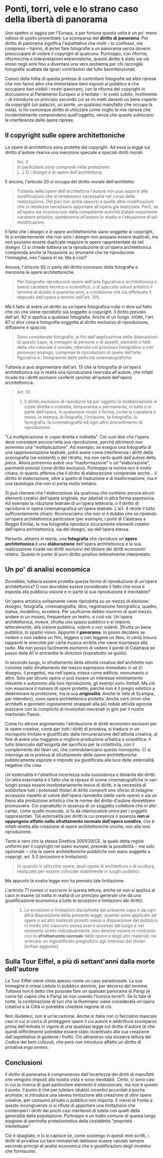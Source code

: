 # Ponti, torri, vele e lo strano caso della libertà di panorama

Uno spettro si aggira per l'Europa, e per fortuna questa volta è un po' meno odioso di quello proverbiale. La scomparsa del **diritto di panorama**. Per diritto di panorama significa l'aspettativa che molti &ndash; lo confesso, me compreso &ndash; hanno, di poter fare fotografie a un panorama senza doversi preoccupare di violare il copyright di qualcuno. Purtroppo, con riforme, riformicchie e interpretazioni estremistiche, questo diritto è stato via via eroso negli anni fino a diventare una vero problema per chi raccoglie fotografie scattate da ignari contributori del tutto benintenzionati.

Consci della follia di questa pretesa di controllare fotografie ed altre riprese che non fanno altro che immortalare beni esposti al pubblico e che occupano ben visibili i nostri panorami, con la  riforma del copyright in discussione al Parlamento Europeo si è tentato &ndash; lo svelo subito, inutilmente &ndash; di introdurre un principio secondo cui se mi metti davanti un bene coperto da copyright (un palazzo, un ponte, un qualsiasi manufatto che occupa la vista), io ho comunque diritto di utilizzare come voglio le mie riprese che incidentalmente comprendono quell'oggetto, senza che queste subiscano le interferenze delle opere riprese.

## Il copyright sulle opere architettoniche

Le opere di architettura sono protette dal copyright. Ad esse la legge sul diritto d'autore riserva una menzione speciale e speciali diritti morali:

> Art. 2  
> In particolare sono comprese nella protezione:  
>  [...] 5) i disegni e le opere dell'architettura;

E ancora, l'articolo 20 si occupa del diritto morale dell'architetto:

> Tuttavia nelle opere dell'architettura l'autore non può opporsi alle modificazioni che si rendessero necessarie nel corso della realizzazione. Del pari non potrà opporsi a quelle altre modificazioni che si rendesse necessario apportare all'opera già realizzata. Però, se all'opera sia riconosciuto dalla competente autorità statale importante carattere artistico, spetteranno all'autore lo studio e l'attuazione di tali modificazioni.

Il fatto che i disegni e _le opere_ architettoniche siano soggette al copyright, fa sì evidentemente che non solo i disegni non possano essere duplicati, ma non  possono essere duplicate neppure le opere rappresentate da tali disegni. Ci si chiede tuttavia se la riproduzione di un'opera architettonica comprenda anche la fissazione su strumenti che ne riproducono l'immagine, non l'opera in sé. Ma è così?

Ancora, l'articolo 92 ci parla del diritto connesso della fotografia e menziona le opere architettoniche.

> Per fotografie riproducenti opere dell'arte figurativa e architettonica o aventi carattere tecnico o scientifico, o di spiccato valore artistico il termine di durata è quaranta anni, a condizione che sia effettuato il deposito dell'opera a termini dell'art. 105.

Ma il fatto di avere un diritto su un'opera fotografica nulla ci dice sul fatto che ciò che viene riprodotto sia soggetto a copyright. Il diritto previsto dall'art. 92 si applica a qualsiasi fotografia. Anche di un fungo. Infatti, l'art. 87 ci dice cosa è fotografia soggetta al diritto esclusivo di riproduzione, diffusione e spaccio:

>  Sono considerate fotografie, ai fini dell'applicazione delle disposizioni di questo capo, le immagini di persone o di aspetti, elementi o fatti della vita naturale e sociale, ottenute col processo fotografico o con processo analogo, comprese le riproduzioni di opere dell'arte figurativa e i fotogrammi delle pellicole cinematografiche.

Tuttavia si può argomentare dall'art. 13 che la fotografia di un'opera architettonica sia in realtà una riproduzione riservata all'autore, che infatti ricade tra i diritti esclusivi conferiti (anche) all'autore dell'opera architettonica:

>  Art. 13.

> 1. Il diritto esclusivo di riprodurre ha per oggetto la moltiplicazione in copie diretta o indiretta, temporanea o permanente, in tutto o in parte dell'opera, in qualunque modo o forma, come la copiatura a mano, la stampa, la litografia, l'incisione, la fotografia, la fonografia, la cinematografia ed ogni altro procedimento di riproduzione.

"La moltiplicazione in copie diretta o indiretta". Ciò vuol dire che l'opera deve consistere ancora nella sua riproduzione, perché altrimenti non avremmo una "moltiplicazione". Ad esempio, se eseguo una fotografia di una rappresentazione teatrale, potrò avere come interferenza i diritti della scenografia (se esistenti) o del ritratto, ma non certo quelli dell'autore della _pièce_.  Allora potremmo avere una "trasformazione" o un'"elaborazione", parimenti previsti come diritto esclusivo. Purtroppo la norma non è molto chiara, in quanto afferma che il diritto di elaborazione comprende anche... il diritto di elaborazione, oltre a quello di traduzione e di trasformazione, ma è una tautologia che non ci porta molto lontano.

Si può ritenere che l'elaborazione sia qualcosa che contiene ancora alcuni elementi creativi dell'opera originale, pur adattati in altra forma espressiva. Ad esempio la riduzione teatrale di un'opera letteraria, o il diritto di riprodurre in opera cinematografica un'opera teatrale. L'art. 4 rende il tutto sufficientemente chiaro. Riconosciamo che non vi è dubbio che se riprendo un'opera architettonica particolare (per esempio, i ponti di Calatrava a Reggio Emilia), la mia fotografia riproduce sicuramente elementi creativi dell'opera architettonica, sia dei disegni, sia dell'opera stessa.

Pertanto, almeno in teoria, una **fotografia** che riproduce un'**opera architettonica** è una **elaborazione** dell'opera architettonica e la sua realizzazione ricade nei diritti esclusivi del titolare dei diritti economici relativi.  Questo in punto di puro diritto positivo letteralmente interpretato.

## Un po' di analisi economica

Dovrebbe, tuttavia essere protetta questa forma di riproduzione di un'opera architettonica? O non dovrebbe essere considerato il fatto che essa è esposta alla pubblica visione e in parte la sua riproduzione è inevitabile?

Un'opera artistica solitamente viene riprodotta su un mezzo di elezione: disegno, fotografia, cinematografia, libro, registrazione fonografica, quadro, statua, modellino, eccetera. Per usufruirne debbo munirmi di quel mezzo, andare in un museo, frequentare un teatro, e così via. Un'opera architettonica, invece, sfrutta uno spazio pubblico e si impone, letteralmente, alla visione pubblica, volenti o non volenti. Sfrutta un bene pubblico, lo spazio visivo. Appunto il **panorama**. Io posso decidere se vedere o non vedere un film, leggere o non leggere un libro, in certa misura tapparmi le orecchie per certa musica orribile che viene trasmessa alla radio. Ma non posso facilmente esimermi di vedere il ponte di Calatrava se passo dalla A1 in entrambe le direzioni (soprattutto se guido).

In secondo luogo, lo sfruttamento della attività creativa dell'architetto non consiste nello sfruttamento del mezzo espressivo immediato in sé (il disegno, il progetto), ma nell'opera, intesa come edificio, monumento o altro. Solo per alcune opere vi può essere un interesse minimamente rilevante e autonomo alla loro riproduzione, gli esempi sono limitati. Ma ciò non esaurisce il numero di opere protette, perché non è il pregio estetico a determinare la protezione, ma la sua **originalità**. Anche le Vele di Scampia, per intenderci, sono opera architettonica protetta. Anche certi orrori che architetti e geometri ingistamente strappati alla più nobile attività agricola piazzano con la complicità di involontari mecenati in giro per il nostro martoriato Paese.

Come ho altrove argomentato <!-- FIXME link --> l'attribuzione di diritti economici esclusivi per le opere creative, come per tutti i diritti di privativa, si traduce in un monopolio limitato e giustificato dalla remunerazione dell'attività creativa, al fine di avere una maggiore e migliore produzione artistica e scientifica. Il tutto bilanciato dall'esiguità del sacrificio per la collettività, con il complemento dei liberi usi, che controbilanciano questo monopolio. Ci si interroga se la pretesa di sfruttamento delle opere architettoniche pubblicamente esposte e imposte sia giustificata alla luce delle esternalità negative che crea.

Un'esternalità è l'obiettiva incertezza sulla sussistenza e titolarità dei diritti. Un'altra esternalità è il fatto che la ripresa di scene cinematografiche in vari luoghi possa essere involontariamente lesiva di diritti, e la necessità di soddisfare tutti i potenziali titolari di diritti comporti uno sforzo di indagine eccessivo rispetto al valore dell'opera riprodotta (delle varie opere) e sia un freno alla produzione artistica che le norme del diritto d'autore dovrebbero promuovere. Ciò soprattutto in assenza di un soggetto collettore che in altri campi, come quello musicale, si fa da interlocutore unico per i soggetti rappresentati. Tali esternalità per diritti la cui presenza o assenza **non si oppongono affatto nello sfruttamento normale dell'opera creativa**, che è infatti diretta alla creazione di opere architettoniche uniche, non alla loro riproduzione.

Tanto è vero che la stessa Direttiva 2001/29/CE, la quale detta regole uniformi per il copyright nei paesi europei, prevede la possibilità  ‒ ma solo opzionale ‒ che le opere architettoniche pubbliche non siano soggette a copyrigt, art. 5.3 (eccezioni e limitazioni):

> h) quando si utilizzino opere, quali opere di architettura o di scultura, realizzate per essere collocate stabilmente in luoghi pubblici;

Ma appunto la nostra legge non ha previsto tale limitazione.

L'articolo 71 nonies ci soccorre in questa lettura, anche se _non_ si applica al caso in esame (si tratta in realtà di un principio generale che dà una giustificazione economica a tutte le eccezioni e limitazioni dei diritti):

> 1. Le eccezioni e limitazioni disciplinate dal presente capo e da ogni altra disposizione della presente legge, quando sono applicate ad opere o ad altri materiali protetti messi a disposizione del pubblico in modo che ciascuno possa avervi accesso dal luogo e nel momento scelto individualmente, non devono essere in contrasto con lo **sfruttamento normale** delle opere o degli altri materiali, ne arrecare un ingiustificato pregiudizio agli interessi dei titolari   [enfasi aggiunta]

## Sulla Tour Eiffel, a più di settant'anni dalla morte dell'autore

La Tour Eiffel viene citata spesso come un caso paradossale. La sua immagine è ormai caduta in pubblico dominio, per decorso del termine. Tuttavia non è detto che possiate fare un qualsiasi panorama di Parigi (e come far capire che è Parigi se non usando l'iconica torre?). Se lo fate di notte, la combinazione di luci che la illuminano viene considerata un'opera creativa e la Città vi potrebbe chiedere ragione di ciò.

Non illudetevi, non è un'eccezione. Anche in Italia non ci facciamo mancare casi in cui si cerca di proteggere opere il cui autore è addirittura scomparso prima dell'entrata in vigore di una qualsiasi legge sul diritto d'autore (e che quindi difficilmente potrebbe essere stato incentivato alla sua creazione dall'aspettativa di goderne i frutti). Ciò attraverso una bizzarra lettura del Codice dei beni culturali, che però non introduce affatto un diritto di privativa _erga omnes_. <!-- FIXME se aggiungiamo un capitolo, faremo riferimento -->

## Conclusioni

Il diritto di panorama è compromesso dall'incertezza dei diritti di manufatti che vengono imposti alla nostra vista e sono inevitabili. Certo, ci sono casi in cui la ricerca di quel particolare elemento è intenzionale, ma non è questo il punto. Il punto è che per tutelare (dubbi) incentivi accordati a poche archistar, si introduce una severa limitazione alla creazione di _altre_ opere creative, per consumo privato o pubblico non importa. E messi di fronte a queste incongruenze ci si rifiuta di apportare una limitazione che contemperi i diritti dei pochi casi meritevoli di tutela con quelli della generalità della popolazione. Purtroppo è un tratto comune di questa lunga stagione di ipertrofia protezionistica della cosiddetta "proprietà intellettuale".

Ciò è sbagliato, e lo si capisce se, come sostengo in questi miei scritti, i diritti di privativa sui beni immateriali debbano essere valutati sempre secondo principi di analisi economica che e giustificazioni degli incentivi che forniscono.
